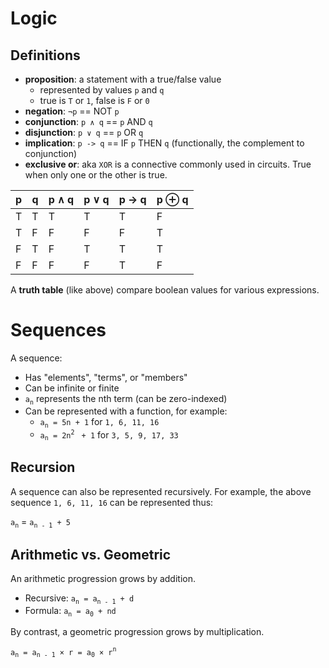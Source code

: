 # Logic

## Definitions

- **proposition**: a statement with a true/false value
  - represented by values `p` and `q`
  - true is `T` or `1`, false is `F` or `0`
- **negation**: `¬p` == NOT `p`
- **conjunction**: `p ∧ q` == `p` AND `q`
- **disjunction**: `p ∨ q` == `p` OR `q`
- **implication**: `p -> q` == IF `p` THEN `q` (functionally, the complement to conjunction)
- **exclusive or**: aka `XOR` is a connective commonly used in circuits. True when only one or the other is true.

| p   | q   | p ∧ q | p ∨ q | p -> q | p ⊕ q |
| --- | --- | ----- | ----- | ------ | ----- |
| T   | T   | T     | T     | T      | F     |
| T   | F   | F     | F     | F      | T     |
| F   | T   | F     | T     | T      | T     |
| F   | F   | F     | F     | T      | F     |

A **truth table** (like above) compare boolean values for various expressions.

# Sequences

A sequence:

- Has "elements", "terms", or "members"
- Can be infinite or finite
- `a`<sub>`n`</sub> represents the nth term (can be zero-indexed)
- Can be represented with a function, for example:
  - `a`<sub>`n`</sub>` = 5n + 1` for `1, 6, 11, 16`
  - `a`<sub>`n`</sub>` = 2n`<sup>`2`</sup> ` + 1` for `3, 5, 9, 17, 33`

## Recursion

A sequence can also be represented recursively. For example, the above sequence `1, 6, 11, 16` can be represented thus:

`a`<sub>`n`</sub> = `a`<sub>`n - 1`</sub>` + 5`

## Arithmetic vs. Geometric

An arithmetic progression grows by addition.

- Recursive: `a`<sub>`n`</sub>` = a`<sub>`n - 1`</sub>` + d`
- Formula: `a`<sub>`n`</sub>` = a`<sub>`0`</sub>` + nd`

By contrast, a geometric progression grows by multiplication.

`a`<sub>`n`</sub>` = a`<sub>`n - 1`</sub>` × r = a`<sub>`0`</sub>` × r`<sup>`n`</sup>
